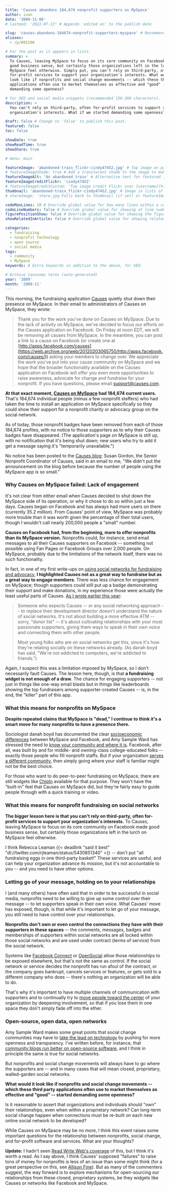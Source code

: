 ```yaml
---
title: 'Causes abandons 184,674 nonprofit supporters on MySpace'
author: ivan
date: '2009-11-06'
# lastmod: '2022-07-13' # Appends 'edited on' to the publish date

slug: 'causes-abandons-184674-nonprofit-supporters-myspace' # Recommended length is 3 to 5 words.
aliases:
  - /p/091106

# For the post as it appears in lists.
summary: >
  To Causes, leaving MySpace to focus on its core community on Facebook made
  good business sense, but certainly those organizations left in the lurch on
  MySpace feel otherwise. Simply put, you can't rely on third-party, often
  for-profit services to support your organization's interests. What would it
  look like if nonprofits and social change movements -- which these third party
  applications often use to market themselves as effective and "good" -- started
  demanding some openness?

# For SEO and social media snippets (recommended 150-200 characters).
description: >
  You can't rely on third-party, often for-profit services to support your
  organization's interests. What if we started demanding some openness?

draft: false # Change to 'false' to publish this post.
featured: false
toc: false

showDate: true
showReadTime: true
showShare: true

# menu: main

featureImage: 'abandoned-train_flickr-cindy47452.jpg' # Top image on post.
# featureImageShade: true # Add a translucent shade to the image to make overlaid text easier to read.
featureImageAlt: 'An abandoned train' # Alternative text for featured image.
featureImageCreditFlickr: 'cindy47452'
# featureImageCreditCustom: 'Top image credit Flickr user [username](https://www.flickr.com/photos/username).'
thumbnail: 'abandoned-train_flickr-cindy47452.jpg' # Image in lists of posts.
# shareImage: 'share.jpg Falls back to thumbnail (if set) or featureImage.

codeMaxLines: 10 # Override global value for how many lines within a code block before auto-collapsing.
codeLineNumbers: false # Override global value for showing of line numbers within code block.
figurePositionShow: false # Override global value for showing the figure label.
showRelatedInArticle: false # Override global value for showing related posts in this series at the end of the content.

categories:
  - fundraising
  - nonprofit technology
  - open source
  - social media
tags:
  - community
  - MySpace
keywords: # Extra keywords in addition to the above, for SEO.

# Archive taxonomy terms (auto-generated)
year: '2009'
month: '2009-11'
---
```


This morning, the fundraising application
[Causes](https://web.archive.org/web/20120201194319/http://www.causes.com/)
quietly shut down their presence on MySpace. In their email to administrators of
Causes on MySpace, they wrote:

> Thank you for the work you've done on Causes on MySpace. Due to the lack of
> activity on MySpace, we've decided to focus our efforts on the Causes
> application on Facebook. On Friday at noon EDT, we will be removing all causes
> from MySpace. In the meantime, you can post a link to a cause on Facebook (or
> create one at
> [http://apps.facebook.com/causes](https://web.archive.org/web/20120203065755/http://apps.facebook.com/causes/))
> asking your members to change over. We appreciate the work you've put into
> your cause community on MySpace and we hope that the broader functionality
> available on the Causes application on Facebook will offer you even more
> opportunities to raise awareness, advocate for change and fundraise for your
> nonprofit. If you have questions, please email support@causes.com.

**At that exact moment,
[Causes on MySpace](https://web.archive.org/web/20091024070619/https://myspace.com/causesapp)
had 184,674 current users.** That's 184,674 individual people (minus a few
nonprofit staffers) who had taken the time to install an application on MySpace
specifically so they could show their support for a nonprofit charity or
advocacy group on the social network.

As of today, those nonprofit badges have been removed from each of those 184,674
profiles, with no notice to those supporters as to why their Causes badges have
disappeared. (The application's page on MySpace is still up, with no
notification that it's being shut down; new users who try to add it get a
message saying it's "temporarily unavailable.")

No notice has been posted to the
[Causes blog](https://web.archive.org/web/20091108190641/http://exchange.causes.com/);
Susan Gordon, the Senior Nonprofit Coordinator of Causes, said in an email to
me, "We didn't put the announcement on the blog before because the number of
people using the MySpace app is so small."

### Why Causes on MySpace failed: Lack of engagement

It's not clear from either email when Causes decided to shut down the MySpace
side of its operation, or why it chose to do so within just a few days. Causes
began on Facebook and has always had more users on there (currently 35.2
_million_). From Causes' point of view, MySpace was probably more trouble than
it was worth given the percentage of their total users, though I wouldn't call
nearly 200,000 people a "small" number.

**Causes on Facebook had, from the beginning, more to offer nonprofits than its
MySpace version.** Nonprofits could, for instance, send email messages to all
their Causes supporters on Facebook -- something not possible using Fan Pages or
Facebook Groups over 2,000 people. On MySpace, probably due to the limitations
of the network itself, there was no such functionality.

In fact, in one of my first write-ups on
[using social networks for fundraising and advocacy](/blog/2008/10/using-social-networks-social-change-facebook-myspace-more#keys),
**I highlighted Causes not as a great way to fundraise but as a great way to
engage members**. There was less chance for engagement on MySpace; though
supporters could still put up a badge demonstrating their support and make
donations, in my experience those were actually the least useful parts of
Causes.
[As I wrote earlier this year](https://beth.typepad.com/beths_blog/2009/04/hello-washington-post-dolllars-per-facebook-donor-is-not-the-right-metric-for-success.html):

> Someone who expects Causes -- or any social networking approach -- to replace
> their development director doesn't understand the nature of social networks.
> It's not about building a more effective ATM -- sorry, "donor list" -- it's
> about cultivating relationships with your most passionate supporters, giving
> them ways to speak in their own voice and connecting them with other people.
>
> Most young folks who are on social networks get this, since it's how they're
> relating socially on these networks already. (As danah boyd has said, "We're
> not addicted to computers, we're addicted to friends.")

Again, I suspect this was a limitation imposed by MySpace, so I don't
necessarily fault Causes. The lesson here, though, is that **a fundraising
widget is not enough of a draw**. The chance for engaging supporters -- not just
in things like one-way email blasts but in things like leaderboards showing the
top fundraisers among supporter-created Causes -- is, in the end, the "killer"
part of this app.

### What this means for nonprofits on MySpace

**Despite repeated claims that MySpace is "dead," I continue to think it's a
smart move for many nonprofits to have a presence there.**

Sociologist danah boyd has documented the clear
[socioeconomic](https://www.danah.org/papers/talks/PDF2009.html 'The Not-So-Hidden Politics of Class Online')
[differences](https://www.danah.org/papers/talks/ICA2009.html 'MySpace vs. Facebook: A Digital Enactment of Class-Based Social Categories Amongst American Teenagers')
between MySpace and Facebook, and Amy Sample Ward has stressed the need to
[know your community and where it is](https://ssir.org/articles/entry/first_and_foremost_know_your_community 'First and Foremost: Know your Community').
Facebook, after all, was built by and for middle- and owning-class
college-educated folks -- exactly those people who fill nonprofit staffs. But if
your organization
[serves a different community](https://web.archive.org/web/20151003162738/http://www.marketingfornonprofits.org/2009/11/are-online-communities-just-as.html?showComment=1257526462528#c6820898715423075412),
then simply going where your staff is familiar might not be the best choice.

For those who want to do peer-to-peer fundraising on MySpace, there are still
widgets like
[ChipIn](https://web.archive.org/web/20120129184134/http://www.chipin.com/)
available for that purpose. They won't have the "built-in" feel that Causes on
MySpace did, but they're fairly easy to guide people through with a quick
training or video.

### What this means for nonprofit fundraising on social networks

**The bigger lesson here is that you can't rely on third-party, often for-profit
services to support your organization's interests.** To Causes, leaving MySpace
to focus on its core community on Facebook made good business sense, but
certainly those organizations left in the lurch on MySpace feel otherwise.

I think Rebecca Leaman
{{< deadlink "said it best" "dl://twitter.com/rjleaman/status/5430851340" >}} --
don't put "all fundraising eggs in one third-party basket!" These services are
useful, and can help your organization advance its mission, but it's not
accountable to you -- and you need to have other options.

### Letting go of your message, holding on to your relationships

I (and many others) have often said that in order to be successful in social
media, nonprofits need to be willing to give up some control over their message
-- to let supporters speak in their own voice. What Causes' move has exposed,
though, is that while it's important to let go of your message, you still need
to have control over your relationships.

**Nonprofits don't own or even control the connections they have with their
supporters in these spaces** -- the comments, messages, badges and memberships
of supporters within social networks are all locked within those social networks
and are used under contract (terms of service) from the social network.

Systems like
[Facebook Connect](https://web.archive.org/web/20091115121119/https://developers.facebook.com/connect.php)
or
[OpenSocial](https://web.archive.org/web/20120201191441/http://code.google.com/apis/opensocial/)
allow those relationships to be exposed elsewhere, but that's not the same as
control. If the social network or service decides the nonprofit has run afoul of
the contract, or the company goes bankrupt, cancels services or features, or
gets sold to a different company who does -- there's nothing an organization
will be able to do.

That's why it's important to have multiple channels of communication with
supporters and to continually try to
[move people toward the center](http://orgnet.com/sna.html) of your organization
by deepening involvement, so that if you lose them in one space they don't
simply fade off into the ether.

### Open-source, open data, open networks

Amy Sample Ward makes some great points that social change communities may have
to
[take the lead on technology](https://amysampleward.org/2009/11/06/new-on-ssir-letting-technology-lead/)
by pushing for more openness and transparency. I've written before, for
instance, that
[community blogs run better on open-source software](/blog/2009/01/community-blogs-run-better-open-source-software),
and I think in principle the same is true for social networks.

But nonprofits and social change movements will always have to go where the
supporters are -- and in many cases that will mean closed, proprietary,
walled-garden social networks.

**What would it look like if nonprofits and social change movements -- which
these third party applications often use to market themselves as effective and
"good" -- started demanding some openness?**

Is it reasonable to assert that organizations and individuals should "own" their
relationships, even when within a proprietary network? Can long-term social
change happen when connections must be re-built on each new online social
network to be developed?

While Causes on MySpace may be no more, I think this event raises some important
questions for the relationship between nonprofits, social change, and for-profit
software and services. What are your thoughts?

**Update:** I hadn't seen
[Read Write Web's coverage](https://readwrite.com/causes_on_myspace/) of this,
but I think it's worth a read. As I say above, I think Causes' supposed
"failures" to raise tons of money for nonprofits is less of an issue than some
might think (for a great perspective on this, see
[Allison Fine](https://web.archive.org/web/20120305054803/http://afine2.wordpress.com/2009/04/22/wash-post-disses-causes-on-facebook/)).
But as many of the commenters suggest, the way forward is to explore mechanisms
for open-sourcing our relationships from these closed, proprietary systems, be
they widgets like Causes or networks like Facebook and MySpace.
